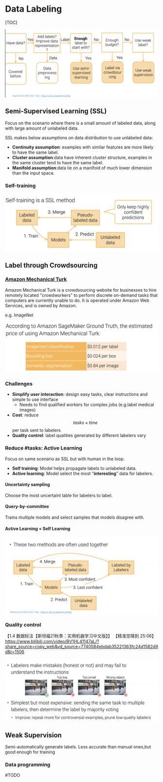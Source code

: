 # Data Labeling

[TOC]



![](../../../../../Assets/Pics/Screenshot%202023-01-28%20at%207.46.10%20PM.png)


## Semi-Supervised Learning (SSL)

Focus on the scenario where there is a small amount of labeled data, along with large amount of unlabeled data.

SSL makes below assumptions on data distribution to use unlabeled data:

- **Continuity assumption**: examples with similar features are more likely to have the same label.
- **Cluster assumption**:data have inherent cluster structure, examples in the same cluster tend to have the same label.
- **Manifold assumption**:data lie on a manifold of much lower dimension than the input space.



### Self-training
![](../../../../../Assets/Pics/Screenshot%202023-01-31%20at%204.26.39%20PM.png)


## Label through Crowdsourcing
### [Amazon Mechanical Turk](https://www.mturk.com)

Amazon Mechanical Turk is a crowdsourcing website for businesses to hire remotely located "crowdworkers" to perform discrete on-demand tasks that computers are currently unable to do. It is operated under Amazon Web Services, and is owned by Amazon.

e.g. ImageNet


![](../../../../../Assets/Pics/Screenshot%202023-01-31%20at%204.30.13%20PM.png)


### Challenges

- **Simplify user interaction**: design easy tasks, clear instructions and simple to use interface
  - Needs to find qualified workers for complex jobs (e.g.label medical images)
- **Cost**: reduce  $$tasks \times time$$  per task sent to labelers
- **Quality control**: label qualities generated by different labelers vary



### Reduce \#tasks: Active Learning

Focus on same scenario as SSL but with human in the loop.

- **Self training**: Model helps propagate labels to unlabeled data.
- **Active learning**: Model select the most “**interesting**” data for labelers.

#### Uncertainty sampling

Choose the most uncertaint lable for labelers to label.

#### Query-by-committee

Trains multiple models and select samples that models disagree with.

#### Active Learning + Self Learning
![](../../../../../Assets/Pics/Screenshot%202023-01-31%20at%204.48.17%20PM.png)


### Quality control

【1.4 数据标注【斯坦福21秋季：实用机器学习中文版】】 【精准空降到 25:06】 https://www.bilibili.com/video/BV1HL41147aL/?share_source=copy_web&vd_source=7740584ebdab35221363fc24d1582d9d&t=1506

![](../../../../../Assets/Pics/Screenshot%202023-01-31%20at%204.49.17%20PM.png)


## Weak Supervision

Semi-automatically generate labels. Less accurate than manual ones,but good enough for training



### Data programming

#TODO
